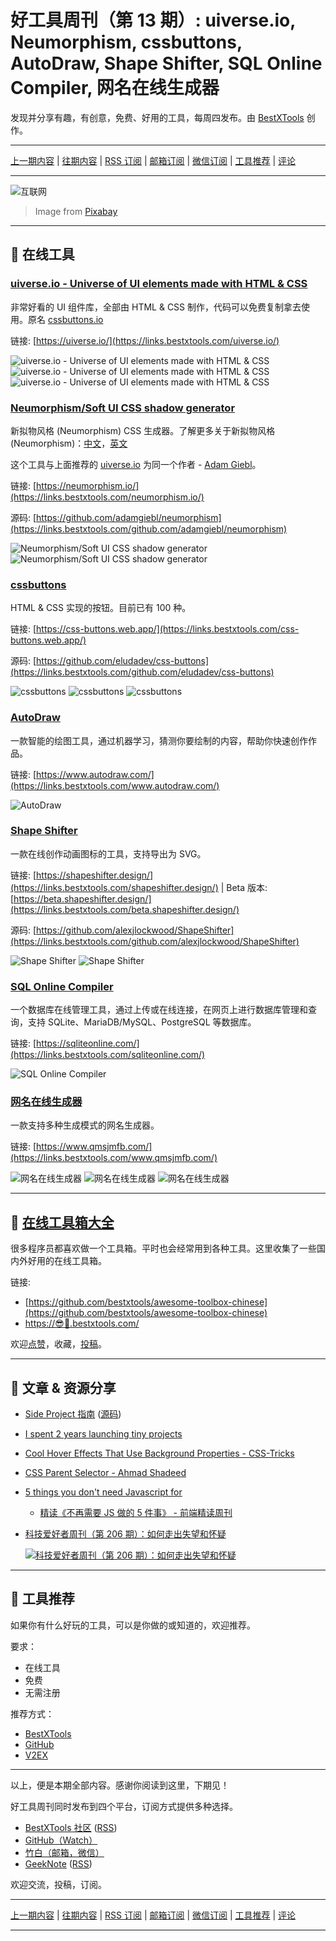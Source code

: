 # 好工具周刊（第 13 期）: uiverse.io, Neumorphism, cssbuttons, AutoDraw, Shape Shifter, SQL Online Compiler, 网名在线生成器

发现并分享有趣，有创意，免费、好用的工具，每周四发布。由 [BestXTools](https://www.bestxtools.com/) 创作。

---

[上一期内容](https://github.com/bestxtools/weekly-cn/blob/main/docs/issue-12.md) | [往期内容](https://github.com/bestxtools/weekly-cn) | [RSS 订阅](https://discuss-cn.bestxtools.com/t/weekly) | [邮箱订阅](https://bestxtools.zhubai.love/) | [微信订阅](https://discuss-cn.bestxtools.com/d/5/2) | [工具推荐](https://discuss-cn.bestxtools.com/d/8) | [评论](https://discuss-cn.bestxtools.com/d/37/3)

---

![互联网](https://cdn.jsdelivr.net/gh/bestxtools/weekly-cn@main/images/2022-05-19-02-43-20.jpeg)

> Image from [Pixabay](https://pixabay.com/zh/illustrations/icon-working-social-media-network-7100795/)

---

## 🌈 在线工具

### [uiverse.io - Universe of UI elements made with HTML & CSS](https://links.bestxtools.com/uiverse.io/)

非常好看的 UI 组件库，全部由 HTML & CSS 制作，代码可以免费复制拿去使用。原名 [cssbuttons.io](https://links.bestxtools.com/cssbuttons.io)

链接: [https://uiverse.io/](https://links.bestxtools.com/uiverse.io/)

![uiverse.io - Universe of UI elements made with HTML & CSS](https://cdn.jsdelivr.net/gh/bestxtools/weekly-cn@main/images/2022-05-19-00-04-36.png)
![uiverse.io - Universe of UI elements made with HTML & CSS](https://cdn.jsdelivr.net/gh/bestxtools/weekly-cn@main/images/2022-05-19-00-05-31.png)
![uiverse.io - Universe of UI elements made with HTML & CSS](https://cdn.jsdelivr.net/gh/bestxtools/weekly-cn@main/images/2022-05-19-00-06-20.png)

### [Neumorphism/Soft UI CSS shadow generator](https://links.bestxtools.com/neumorphism.io/)

新拟物风格 (Neumorphism) CSS 生成器。了解更多关于新拟物风格 (Neumorphism)：[中文](https://links.bestxtools.com/www.25xt.com/article/59910.html)，[英文](https://links.bestxtools.com/uxdesign.cc/neumorphism-in-user-interfaces-b47cef3bf3a6)

这个工具与上面推荐的 [uiverse.io](https://links.bestxtools.com/uiverse.io/) 为同一个作者 - [Adam Giebl](https://links.bestxtools.com/github.com/adamgiebl)。

链接: [https://neumorphism.io/](https://links.bestxtools.com/neumorphism.io/)

源码: [https://github.com/adamgiebl/neumorphism](https://links.bestxtools.com/github.com/adamgiebl/neumorphism)

![Neumorphism/Soft UI CSS shadow generator](https://cdn.jsdelivr.net/gh/bestxtools/weekly-cn@main/images/2022-05-19-01-02-45.png)
![Neumorphism/Soft UI CSS shadow generator](https://cdn.jsdelivr.net/gh/bestxtools/weekly-cn@main/images/2022-05-19-01-03-34.png)

### [cssbuttons](https://links.bestxtools.com/css-buttons.web.app/)

HTML & CSS 实现的按钮。目前已有 100 种。

链接: [https://css-buttons.web.app/](https://links.bestxtools.com/css-buttons.web.app/)

源码: [https://github.com/eludadev/css-buttons](https://links.bestxtools.com/github.com/eludadev/css-buttons)

![cssbuttons](https://cdn.jsdelivr.net/gh/bestxtools/weekly-cn@main/images/2022-05-19-01-28-30.gif)
![cssbuttons](https://cdn.jsdelivr.net/gh/bestxtools/weekly-cn@main/images/2022-05-19-01-28-35.png)
![cssbuttons](https://cdn.jsdelivr.net/gh/bestxtools/weekly-cn@main/images/2022-05-19-01-29-43.png)

### [AutoDraw](https://links.bestxtools.com/www.autodraw.com/)

一款智能的绘图工具，通过机器学习，猜测你要绘制的内容，帮助你快速创作作品。

链接: [https://www.autodraw.com/](https://links.bestxtools.com/www.autodraw.com/)

![AutoDraw](https://cdn.jsdelivr.net/gh/bestxtools/weekly-cn@main/images/2022-05-19-01-53-25.png)

### [Shape Shifter](https://links.bestxtools.com/shapeshifter.design/)

一款在线创作动画图标的工具，支持导出为 SVG。

链接: [https://shapeshifter.design/](https://links.bestxtools.com/shapeshifter.design/) | Beta 版本: [https://beta.shapeshifter.design/](https://links.bestxtools.com/beta.shapeshifter.design/)

源码: [https://github.com/alexjlockwood/ShapeShifter](https://links.bestxtools.com/github.com/alexjlockwood/ShapeShifter)

![Shape Shifter](https://cdn.jsdelivr.net/gh/bestxtools/weekly-cn@main/images/2022-05-19-02-43-29.png)
![Shape Shifter](https://cdn.jsdelivr.net/gh/bestxtools/weekly-cn@main/images/2022-05-19-02-43-27.gif)

### [SQL Online Compiler](https://links.bestxtools.com/sqliteonline.com/)

一个数据库在线管理工具，通过上传或在线连接，在网页上进行数据库管理和查询，支持 SQLite、MariaDB/MySQL、PostgreSQL 等数据库。

链接: [https://sqliteonline.com/](https://links.bestxtools.com/sqliteonline.com/)

![SQL Online Compiler](https://cdn.jsdelivr.net/gh/bestxtools/weekly-cn@main/images/2022-05-19-02-14-42.png)

### [网名在线生成器](https://links.bestxtools.com/www.qmsjmfb.com/)

一款支持多种生成模式的网名生成器。

链接: [https://www.qmsjmfb.com/](https://links.bestxtools.com/www.qmsjmfb.com/)

![网名在线生成器](https://cdn.jsdelivr.net/gh/bestxtools/weekly-cn@main/images/2022-05-19-02-28-00.png)
![网名在线生成器](https://cdn.jsdelivr.net/gh/bestxtools/weekly-cn@main/images/2022-05-19-02-28-01.png)
![网名在线生成器](https://cdn.jsdelivr.net/gh/bestxtools/weekly-cn@main/images/2022-05-19-02-28-02.png)

---

## 🧰 [在线工具箱大全](https://awesome-toolbox-chinese.bestxtools.com/)

很多程序员都喜欢做一个工具箱。平时也会经常用到各种工具。这里收集了一些国内外好用的在线工具箱。

链接:

- [https://github.com/bestxtools/awesome-toolbox-chinese](https://github.com/bestxtools/awesome-toolbox-chinese)
- [https://😎🧰.bestxtools.com/](https://😎🧰.bestxtools.com/)

欢迎[点赞](https://github.com/bestxtools/awesome-toolbox-chinese)，收藏，[投稿](https://github.com/bestxtools/awesome-toolbox-chinese/issues)。

---

## 🌈 文章 & 资源分享

- [Side Project 指南](https://links.bestxtools.com/sideproject.guide/) ([源码](https://links.bestxtools.com/github.com/timqian/sideproject.guide))

- [I spent 2 years launching tiny projects](https://links.bestxtools.com/tinyprojects.dev/posts/i_spent_two_years_launching_tiny_projects)

- [Cool Hover Effects That Use Background Properties - CSS-Tricks](https://links.bestxtools.com/css-tricks.com/cool-hover-effects-using-background-properties/)

- [CSS Parent Selector - Ahmad Shadeed](https://links.bestxtools.com/ishadeed.com/article/css-has-parent-selector/)

- [5 things you don't need Javascript for](https://links.bestxtools.com/lexoral.com/blog/you-dont-need-js/)

  - [精读《不再需要 JS 做的 5 件事》 - 前端精读周刊](https://links.bestxtools.com/github.com/ascoders/weekly/blob/master/%E5%89%8D%E6%B2%BF%E6%8A%80%E6%9C%AF/238.%E7%B2%BE%E8%AF%BB%E3%80%8A%E4%B8%8D%E5%86%8D%E9%9C%80%E8%A6%81%20JS%20%E5%81%9A%E7%9A%84%205%20%E4%BB%B6%E4%BA%8B%E3%80%8B.md)

- [科技爱好者周刊（第 206 期）：如何走出失望和怀疑](https://links.bestxtools.com/www.ruanyifeng.com/blog/2022/05/weekly-issue-206.html)

  [![科技爱好者周刊（第 206 期）：如何走出失望和怀疑](https://cdn.jsdelivr.net/gh/bestxtools/weekly-cn@main/images/2022-05-19-02-43-10.png)](https://links.bestxtools.com/www.ruanyifeng.com/blog/2022/05/weekly-issue-206.html)

---

## 🌈 工具推荐

如果你有什么好玩的工具，可以是你做的或知道的，欢迎推荐。

要求：

- 在线工具
- 免费
- 无需注册

推荐方式：

- [BestXTools](https://discuss-cn.bestxtools.com/d/8)
- [GitHub](https://github.com/bestxtools/weekly-cn/issues)
- [V2EX](https://links.bestxtools.com/www.v2ex.com/t/836201?r=BestXTools)

---

以上，便是本期全部内容。感谢你阅读到这里，下期见！

好工具周刊同时发布到四个平台，订阅方式提供多种选择。

- [BestXTools 社区](https://discuss-cn.bestxtools.com/t/weekly) ([RSS](https://discuss-cn.bestxtools.com/atom/t/weekly/discussions))
- [GitHub（Watch）](https://github.com/bestxtools/weekly-cn)
- [竹白（邮箱，微信）](https://bestxtools.zhubai.love/)
- [GeekNote](https://geeknote.net/bestxtools) ([RSS](https://geeknote.net/bestxtools/feed.atom))

欢迎交流，投稿，订阅。

---

[上一期内容](https://github.com/bestxtools/weekly-cn/blob/main/docs/issue-12.md) | [往期内容](https://github.com/bestxtools/weekly-cn) | [RSS 订阅](https://discuss-cn.bestxtools.com/t/weekly) | [邮箱订阅](https://bestxtools.zhubai.love/) | [微信订阅](https://discuss-cn.bestxtools.com/d/5/2) | [工具推荐](https://discuss-cn.bestxtools.com/d/8) | [评论](https://discuss-cn.bestxtools.com/d/37/3)

---
